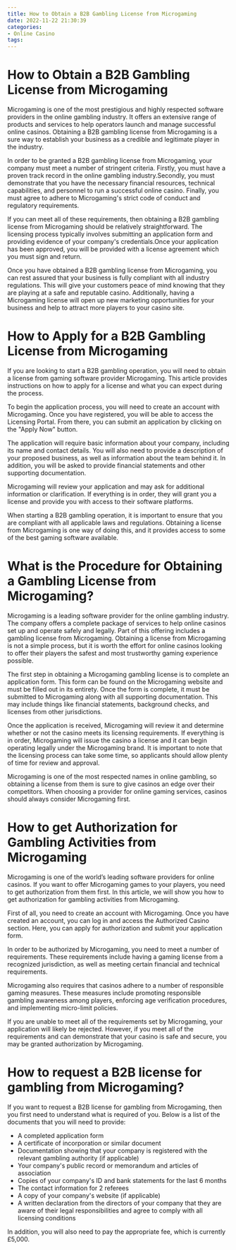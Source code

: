 ```yaml
---
title: How to Obtain a B2B Gambling License from Microgaming 
date: 2022-11-22 21:30:39
categories:
- Online Casino
tags:
---
```



#  How to Obtain a B2B Gambling License from Microgaming 

Microgaming is one of the most prestigious and highly respected software providers in the online gambling industry. It offers an extensive range of products and services to help operators launch and manage successful online casinos. Obtaining a B2B gambling license from Microgaming is a sure way to establish your business as a credible and legitimate player in the industry.

In order to be granted a B2B gambling license from Microgaming, your company must meet a number of stringent criteria. Firstly, you must have a proven track record in the online gambling industry.Secondly, you must demonstrate that you have the necessary financial resources, technical capabilities, and personnel to run a successful online casino. Finally, you must agree to adhere to Microgaming's strict code of conduct and regulatory requirements.

If you can meet all of these requirements, then obtaining a B2B gambling license from Microgaming should be relatively straightforward. The licensing process typically involves submitting an application form and providing evidence of your company's credentials.Once your application has been approved, you will be provided with a license agreement which you must sign and return.

Once you have obtained a B2B gambling license from Microgaming, you can rest assured that your business is fully compliant with all industry regulations. This will give your customers peace of mind knowing that they are playing at a safe and reputable casino. Additionally, having a Microgaming license will open up new marketing opportunities for your business and help to attract more players to your casino site.

#  How to Apply for a B2B Gambling License from Microgaming 

If you are looking to start a B2B gambling operation, you will need to obtain a license from gaming software provider Microgaming. This article provides instructions on how to apply for a license and what you can expect during the process. 

To begin the application process, you will need to create an account with Microgaming. Once you have registered, you will be able to access the Licensing Portal. From there, you can submit an application by clicking on the "Apply Now" button.

The application will require basic information about your company, including its name and contact details. You will also need to provide a description of your proposed business, as well as information about the team behind it. In addition, you will be asked to provide financial statements and other supporting documentation.

Microgaming will review your application and may ask for additional information or clarification. If everything is in order, they will grant you a license and provide you with access to their software platforms.

When starting a B2B gambling operation, it is important to ensure that you are compliant with all applicable laws and regulations. Obtaining a license from Microgaming is one way of doing this, and it provides access to some of the best gaming software available.

#  What is the Procedure for Obtaining a Gambling License from Microgaming? 

Microgaming is a leading software provider for the online gambling industry. The company offers a complete package of services to help online casinos set up and operate safely and legally. Part of this offering includes a gambling license from Microgaming. Obtaining a license from Microgaming is not a simple process, but it is worth the effort for online casinos looking to offer their players the safest and most trustworthy gaming experience possible.

The first step in obtaining a Microgaming gambling license is to complete an application form. This form can be found on the Microgaming website and must be filled out in its entirety. Once the form is complete, it must be submitted to Microgaming along with all supporting documentation. This may include things like financial statements, background checks, and licenses from other jurisdictions.

Once the application is received, Microgaming will review it and determine whether or not the casino meets its licensing requirements. If everything is in order, Microgaming will issue the casino a license and it can begin operating legally under the Microgaming brand. It is important to note that the licensing process can take some time, so applicants should allow plenty of time for review and approval. 

Microgaming is one of the most respected names in online gambling, so obtaining a license from them is sure to give casinos an edge over their competitors. When choosing a provider for online gaming services, casinos should always consider Microgaming first.

#  How to get Authorization for Gambling Activities from Microgaming 

Microgaming is one of the world’s leading software providers for online casinos. If you want to offer Microgaming games to your players, you need to get authorization from them first. In this article, we will show you how to get authorization for gambling activities from Microgaming.

First of all, you need to create an account with Microgaming. Once you have created an account, you can log in and access the Authorized Casino section. Here, you can apply for authorization and submit your application form.

In order to be authorized by Microgaming, you need to meet a number of requirements. These requirements include having a gaming license from a recognized jurisdiction, as well as meeting certain financial and technical requirements.

Microgaming also requires that casinos adhere to a number of responsible gaming measures. These measures include promoting responsible gambling awareness among players, enforcing age verification procedures, and implementing micro-limit policies.

If you are unable to meet all of the requirements set by Microgaming, your application will likely be rejected. However, if you meet all of the requirements and can demonstrate that your casino is safe and secure, you may be granted authorization by Microgaming.

#  How to request a B2B license for gambling from Microgaming?

If you want to request a B2B license for gambling from Microgaming, then you first need to understand what is required of you. Below is a list of the documents that you will need to provide:

- A completed application form
- A certificate of incorporation or similar document
- Documentation showing that your company is registered with the relevant gambling authority (if applicable) 
- Your company's public record or memorandum and articles of association 
- Copies of your company's ID and bank statements for the last 6 months 
- The contact information for 2 referees
- A copy of your company's website (if applicable) 
- A written declaration from the directors of your company that they are aware of their legal responsibilities and agree to comply with all licensing conditions

In addition, you will also need to pay the appropriate fee, which is currently £5,000.